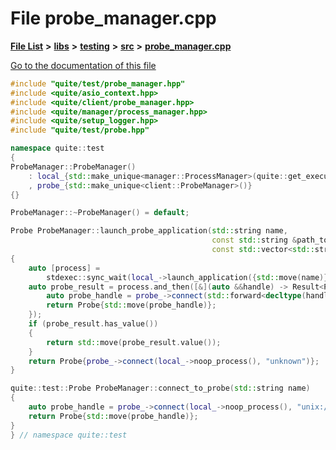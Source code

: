 

# File probe\_manager.cpp

[**File List**](files.md) **>** [**libs**](dir_6719ab1f1f7655efc2fa43f7eb574fd1.md) **>** [**testing**](dir_5dc041d31cf4c8a741744373481e730f.md) **>** [**src**](dir_398cbba213cb2cd7b6578e890cc57257.md) **>** [**probe\_manager.cpp**](testing_2src_2probe__manager_8cpp.md)

[Go to the documentation of this file](testing_2src_2probe__manager_8cpp.md)


```C++
#include "quite/test/probe_manager.hpp"
#include <quite/asio_context.hpp>
#include <quite/client/probe_manager.hpp>
#include <quite/manager/process_manager.hpp>
#include <quite/setup_logger.hpp>
#include "quite/test/probe.hpp"

namespace quite::test
{
ProbeManager::ProbeManager()
    : local_{std::make_unique<manager::ProcessManager>(quite::get_executor())}
    , probe_{std::make_unique<client::ProbeManager>()}
{}

ProbeManager::~ProbeManager() = default;

Probe ProbeManager::launch_probe_application(std::string name,
                                             const std::string &path_to_application,
                                             const std::vector<std::string> &args)
{
    auto [process] =
        stdexec::sync_wait(local_->launch_application({std::move(name)}, path_to_application, args)).value();
    auto probe_result = process.and_then([&](auto &&handle) -> Result<Probe> {
        auto probe_handle = probe_->connect(std::forward<decltype(handle)>(handle), "unix:///tmp/grpc_probe.sock");
        return Probe{std::move(probe_handle)};
    });
    if (probe_result.has_value())
    {
        return std::move(probe_result.value());
    }
    return Probe{probe_->connect(local_->noop_process(), "unknown")};
}

quite::test::Probe ProbeManager::connect_to_probe(std::string name)
{
    auto probe_handle = probe_->connect(local_->noop_process(), "unix:///tmp/grpc_probe.sock");
    return Probe{std::move(probe_handle)};
}
} // namespace quite::test
```


